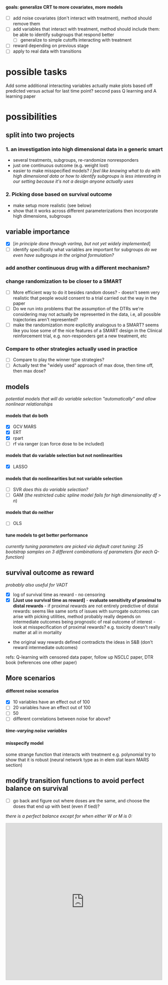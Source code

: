 #### goals: generalize CRT to more covariates, more models
- [ ] add noise covariates (don't interact with treatment), method should remove them
- [ ] add variables that interact with treatment, method should include them: be able to identify subgroups that respond better
    - [ ] generalize to simple cutoffs interacting with treatment
- [ ] reward depending on previous stage
- [ ] apply to real data with transitions

# possible tasks
Add some additional interacting variables
actually make plots based off predicted versus actual for last time point?
second pass Q learning and A learning paper

# possibilities
## split into two projects
### 1. an investigation into high dimensional data in a generic smart
- several treatments, subgroups, re-randomize nonresponders
- just one continuous outcome (e.g. weight lost)
- easier to make misspecified models?
_I feel like knowing what to do with high dimensional data or how to identify subgroups is less interesting in our setting because it's not a design anyone actually uses_

### 2. Picking dose based on survival outcome
- make setup more realistic (see below)
- show that it works across different parameterizations
then incorporate high dimensions, subgroups

## variable importance
- [x] [_in principle done through varImp, but not yet widely implemented_]
- [ ] identify specifically what variables are important for subgroups _do we even have subgroups in the original formulation?_

### add another continuous drug with a different mechanism?

### change randomization to be closer to a SMART
- [ ] More efficient way to do it besides random doses? - doesn't seem very realistic that people would consent to a trial carried out the way in the paper
- [ ] Do we run into problems that the assumption of the DTRs we're considering may not actually be represented in the data, i.e, all possible trajectories aren't represented?
- [ ] make the randomization more explicitly analogous to a SMART? seems like you lose some of the nice features of a SMART design in the Clinical reinforcement trial, e.g. non-responders get a new treatment, etc

### Compare to other strategies actually used in practice
- [ ] Compare to play the winner type strategies?
- [ ] Actually test the "widely used" approach of max dose, then time off, then max dose?

## models
_potential models that will do variable selection "automatically" and allow nonlinear relationships_

#### models that do both
- [x] GCV MARS
- [x] ERT
- [x] rpart
- [ ] rf via ranger (can force dose to be included)

#### models that do variable selection but not nonlinearities
- [x] LASSO

#### models that do nonlinearities but not variable selection
- [ ] SVR _does this do variable selection?_
- [ ] GAM (_the restricted cubic spline model fails for high dimensionality df > n_)

#### models that do neither
- [ ] OLS

#### tune models to get better performance
_currently tuning parameters are picked via default caret tuning: 25 bootstrap samples on 3 different combinations of parameters (for each Q-function)_

## survival outcome as reward
_probably also useful for VADT_
- [x] log of survival time as reward - no censoring
- [x] **[Just use survival time as reward]** - **evaluate sensitivity of proximal to distal rewards** - if proximal rewards are not entirely predictive of distal rewards: seems like same sorts of issues with surrogate outcomes can arise with picking utilities, method probably really depends on intermediate outcomes being prognostic of real outcome of interest - look at misspecification of proximal rewards? e.g. toxicity doesn't really matter at all in mortality

- the original way rewards defined contradicts the ideas in S&B (don't reward intermediate outcomes)

refs: Q-learning with censored data paper, follow up NSCLC paper, DTR book (references one other paper)

## More scenarios

#### different noise scenarios
- [x] 10 variables have an effect out of 100
- [ ] 20 variables have an effect out of 100
- [ ] 50
- [ ] different correlations between noise for above?

##### time-varying noise variables

#### misspecify model
some strange function that interacts with treatment e.g. polynomial try to show that it is robust (neural network type as in elem stat learn MARS section)

## modify transition functions to avoid perfect balance on survival

- [ ] go back and figure out where doses are the same, and choose the doses that end up with best (even if tied)?

_there is a perfect balance except for when either W or M is 0:_
<iframe src="https://www.desmos.com/calculator/esw7qu2rx5?embed" width="500px" height="500px" style="border: 1px solid #ccc" frameBorder=0 />

Attempt at modification:
<iframe src="https://www.desmos.com/calculator/fq2m2fdqls?embed" width="500px" height="500px" style="border: 1px solid #ccc" frameBorder=0 />


- [ ] Change the params on mus on survivial? generate from uniform distribution?

- [x] [_just remove balance, make actual max for survival_] **make sophisticated way to choose max for ties in "best"** based off of sum of tumor mass and toxicity?

**make a new project that should be more or less identical to paper**?
- [ ] replicate ERT results in CRT paper
  - [ ] how is my ERT different from their's?
- [ ] replicate SVR results in CRT paper
  - [ ] get SVR working with one stage of thesis data

## testing/refactoring
- [ ] extract repeated sequences as functions

### unit tests for each piece

# other ideas
- [ ] See how sample size effects results?
- [ ] average over many simulations? _Would be more accurate, but not very realistic, as in reality you only observe one trial_
- [ ] average test set over (e.g. 10) replicates? _Not sure this is necessary since the expected survival time is used in test set. But would give different starting conditions for the 200 patients_


***

# future directions
- [ ] Sample size formulae for CRT with survival outcomes
- [ ] confidence intervals for CRT with survival outcomes
- [ ] incorporating adaptive elements into a SMART? - "in some settings the incorporation of adaptive elements into a SMART design is possible (Thall et al. 2002, Thall & Wathen 2005), how to achieve optimal incorporation is an open question that warrants further research."

***

# Qs to answer
- [ ] How do these Bayesian Thall strategies ignore treatment heterogeneity? Do the Berry ones too?
- [ ] How is the Q learning and and A learning methods for dynamic treatment regimes relevant to response depending on previous stage?
- [ ] How does the RLT design help with drug discovery?
- [ ] search literature for sequential design of experiments?
- [ ] How to have a single terminal utility/reward instead of sum of stages in Q learning? - DTR review says this can also be done
- [ ] What does assuming sufficient regularity mean? - DTR review paper
- [ ] What are nonregular asymptotics?


***

# extras
make shiny app where you can adjust weighting, see impacts on performance?
interactive documents

### reimplement in julia

### more models
- [ ] How to get predicted values/treatment assignments from STIMA?
- [ ] implement GAMSEL with treatment subgroup interactions
- [ ] implement RLT with treatment subgroup interactions?
boosted method?

#### interaction identifying tree methods:
- MOB
- Interaction trees
- QUINT - most promising?
- STIMA

**recursive partitioning algorithm to identify best treatment**
1. Split on some value of some covariate
2.then evaluate each prospective left and right node by evaluating the response at different dose ranges by comparing the response of people who happened to receive a dose in that range to everyone else's response.
Do this for all the does ranges (e.g. 0-0.2, 0.2-0.4, 0.4-0.6, 0.6-0.8, 0.8-1)
3. Find the dose range that has the highest response, + but also has a given number of people in node?
4. Choose that highest response as the treatment assignment for everyone in that node

### Better optimization techniques:
computationally and realistically

- Using `optim`?
- Rcpp bisection search?
newton raphson, fisher scoring
